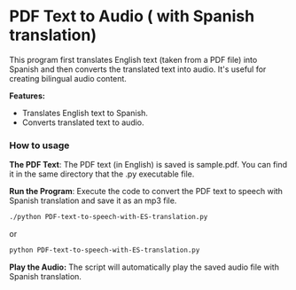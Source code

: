 # PDF Text to Audio ( with Spanish translation)

This program first translates English text (taken from a PDF file) into Spanish and then converts the translated text into audio. It's useful for creating bilingual audio content.

**Features:**
- Translates English text to Spanish.
- Converts translated text to audio.


### How to usage

 **The PDF Text**: The PDF text (in English) is saved is sample.pdf. You can find it in the same directory that the .py executable file. 

 **Run the Program**: Execute the code to convert the PDF text to speech with Spanish translation and save it as an mp3 file.
```bash
./python PDF-text-to-speech-with-ES-translation.py
```
or

```bash
python PDF-text-to-speech-with-ES-translation.py
```

**Play the Audio:** The script will automatically play the saved audio file with Spanish translation.
